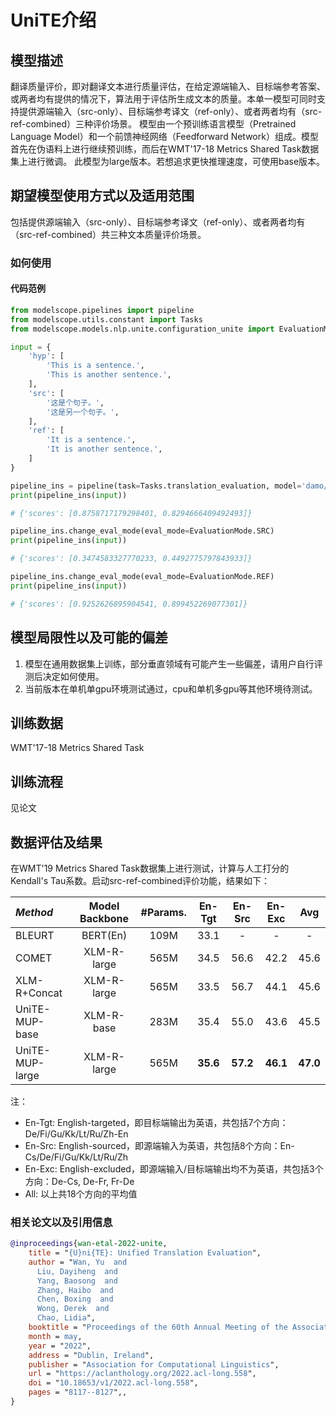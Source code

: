 
# UniTE介绍

## 模型描述

翻译质量评价，即对翻译文本进行质量评估，在给定源端输入、目标端参考答案、或两者均有提供的情况下，算法用于评估所生成文本的质量。本单一模型可同时支持提供源端输入（src-only）、目标端参考译文（ref-only）、或者两者均有（src-ref-combined）三种评价场景。
模型由一个预训练语言模型（Pretrained Language Model）和一个前馈神经网络（Feedforward Network）组成。模型首先在伪语料上进行继续预训练，而后在WMT'17-18 Metrics Shared Task数据集上进行微调。
此模型为large版本。若想追求更快推理速度，可使用base版本。

## 期望模型使用方式以及适用范围

包括提供源端输入（src-only）、目标端参考译文（ref-only）、或者两者均有（src-ref-combined）共三种文本质量评价场景。

### 如何使用

#### 代码范例
```python
from modelscope.pipelines import pipeline
from modelscope.utils.constant import Tasks
from modelscope.models.nlp.unite.configuration_unite import EvaluationMode

input = {
    'hyp': [
        'This is a sentence.',
        'This is another sentence.',
    ],
    'src': [
        '这是个句子。',
        '这是另一个句子。',
    ],
    'ref': [
        'It is a sentence.',
        'It is another sentence.',
    ]
}

pipeline_ins = pipeline(task=Tasks.translation_evaluation, model='damo/nlp_unite_mup_translation_evaluation_multilingual_large')
print(pipeline_ins(input))

# {'scores': [0.8758717179298401, 0.8294666409492493]}

pipeline_ins.change_eval_mode(eval_mode=EvaluationMode.SRC)
print(pipeline_ins(input))

# {'scores': [0.3474583327770233, 0.4492775797843933]}

pipeline_ins.change_eval_mode(eval_mode=EvaluationMode.REF)
print(pipeline_ins(input))

# {'scores': [0.9252626895904541, 0.899452269077301]}

```

## 模型局限性以及可能的偏差
1. 模型在通用数据集上训练，部分垂直领域有可能产生一些偏差，请用户自行评测后决定如何使用。
2. 当前版本在单机单gpu环境测试通过，cpu和单机多gpu等其他环境待测试。

## 训练数据
WMT'17-18 Metrics Shared Task

## 训练流程
见论文

## 数据评估及结果
在WMT'19 Metrics Shared Task数据集上进行测试，计算与人工打分的Kendall's Tau系数。启动src-ref-combined评价功能，结果如下：

| *Method*        | Model Backbone | #Params. | En-Tgt | En-Src | En-Exc |  Avg   |
|:----------------|:--------------:|:--------:|:------:|:------:|:------:|:------:|
| BLEURT          |  BERT(En)      |  109M    |  33.1  |  -     |  -     |  -     |
| COMET           |  XLM-R-large   |  565M    |  34.5  |  56.6  |  42.2  |  45.6  |
| XLM-R+Concat    |  XLM-R-large   |  565M    |  33.5  |  56.7  |  44.1  |  45.6  |
| UniTE-MUP-base  |  XLM-R-base    |  283M    |  35.4  |  55.0  |  43.6  |  45.5  |
| UniTE-MUP-large |  XLM-R-large   |  565M    |**35.6**|**57.2**|**46.1**|**47.0**|

注：
- En-Tgt: English-targeted，即目标端输出为英语，共包括7个方向：De/Fi/Gu/Kk/Lt/Ru/Zh-En
- En-Src: English-sourced，即源端输入为英语，共包括8个方向：En-Cs/De/Fi/Gu/Kk/Lt/Ru/Zh
- En-Exc: English-excluded，即源端输入/目标端输出均不为英语，共包括3个方向：De-Cs, De-Fr, Fr-De
- All: 以上共18个方向的平均值

### 相关论文以及引用信息
``` bibtex
@inproceedings{wan-etal-2022-unite,
    title = "{U}ni{TE}: Unified Translation Evaluation",
    author = "Wan, Yu  and
      Liu, Dayiheng  and
      Yang, Baosong  and
      Zhang, Haibo  and
      Chen, Boxing  and
      Wong, Derek  and
      Chao, Lidia",
    booktitle = "Proceedings of the 60th Annual Meeting of the Association for Computational Linguistics (Volume 1: Long Papers)",
    month = may,
    year = "2022",
    address = "Dublin, Ireland",
    publisher = "Association for Computational Linguistics",
    url = "https://aclanthology.org/2022.acl-long.558",
    doi = "10.18653/v1/2022.acl-long.558",
    pages = "8117--8127",,
}
```
